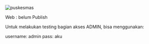 ![puskesmas](https://user-images.githubusercontent.com/104113266/177234011-f24945a8-3fd5-46ee-bca7-a7a13e11e430.png)

Web : belum Publish

Untuk melakukan testing bagian akses ADMIN, bisa menggunakan:

username: admin
pass: aku
